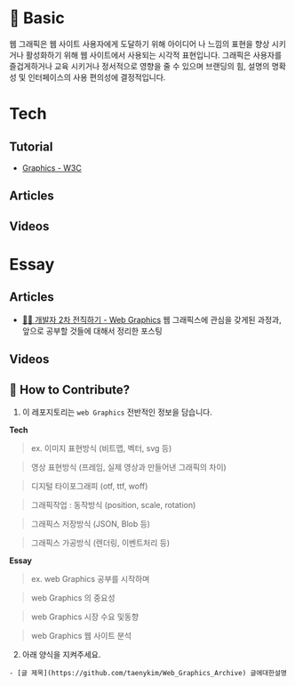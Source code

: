 # 📐 Basic

웹 그래픽은 웹 사이트 사용자에게 도달하기 위해 아이디어 나 느낌의 표현을 향상 시키거나 활성화하기 위해 웹 사이트에서 사용되는 시각적 표현입니다. 그래픽은 사용자를 즐겁게하거나 교육 시키거나 정서적으로 영향을 줄 수 있으며 브랜딩의 힘, 설명의 명확성 및 인터페이스의 사용 편의성에 결정적입니다.

# Tech

## Tutorial

- [Graphics - W3C](https://www.w3.org/standards/webdesign/graphics)

## Articles

## Videos

# Essay

## Articles

- [🧙‍♂️ 개발자 2차 전직하기 - Web Graphics](https://taeny.dev/essay/%EA%B0%9C%EB%B0%9C%EC%9E%90-2%EC%B0%A8-%EC%A0%84%EC%A7%81-%ED%95%98%EA%B8%B0/) 웹 그래픽스에 관심을 갖게된 과정과, 앞으로 공부할 것들에 대해서 정리한 포스팅

## Videos

## 👀 How to Contribute?

1. 이 레포지토리는 `web Graphics` 전반적인 정보을 담습니다.

**Tech**

> ex. 이미지 표현방식 (비트맵, 벡터, svg 등)

> 영상 표현방식 (프레임, 실제 영상과 만들어낸 그래픽의 차이)

> 디지털 타이포그래피 (otf, ttf, woff)

> 그래픽작업 : 동작방식 (position, scale, rotation)

> 그래픽스 저장방식 (JSON, Blob 등)

> 그래픽스 가공방식 (렌더링, 이벤트처리 등)

**Essay**

> ex. web Graphics 공부를 시작하며

> web Graphics 의 중요성

> web Graphics 시장 수요 및동향

> web Graphics 웹 사이트 분석

2. 아래 양식을 지켜주세요.

```
- [글 제목](https://github.com/taenykim/Web_Graphics_Archive) 글에대한설명
```

